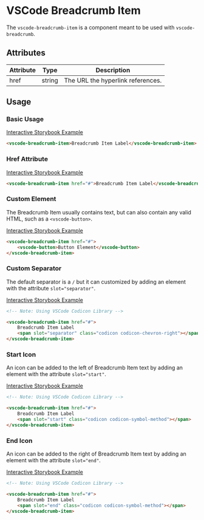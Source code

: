 # VSCode Breadcrumb Item

The `vscode-breadcrumb-item` is a component meant to be used with `vscode-breadcrumb`.

## Attributes

| Attribute | Type   | Description                       |
| --------- | ------ | --------------------------------- |
| href      | string | The URL the hyperlink references. |

## Usage

### Basic Usage

[Interactive Storybook Example](https://mttallac.azurewebsites.net/?path=/story/library-breadcrumb-item--default)

```html
<vscode-breadcrumb-item>Breadcrumb Item Label</vscode-breadcrumb-item>
```

### Href Attribute

[Interactive Storybook Example](https://mttallac.azurewebsites.net/?path=/story/library-breadcrumb-item--with-link)

```html
<vscode-breadcrumb-item href="#">Breadcrumb Item Label</vscode-breadcrumb-item>
```

### Custom Element

The Breadcrumb Item usually contains text, but can also contain any valid HTML, such as a `<vscode-button>`.

[Interactive Storybook Example](https://mttallac.azurewebsites.net/?path=/story/library-breadcrumb-item--with-custom-element)

```html
<vscode-breadcrumb-item href="#">
	<vscode-button>Button Element</vscode-button>
</vscode-breadcrumb-item>
```

### Custom Separator

The default separator is a `/` but it can customized by adding an element with the attribute `slot="separator"`.

[Interactive Storybook Example](https://mttallac.azurewebsites.net/?path=/story/library-breadcrumb-item--with-custom-separator)

```html
<!-- Note: Using VSCode Codicon Library -->

<vscode-breadcrumb-item href="#">
	Breadcrumb Item Label
	<span slot="separator" class="codicon codicon-chevron-right"></span>
</vscode-breadcrumb-item>
```

### Start Icon

An icon can be added to the left of Breadcrumb Item text by adding an element with the attribute `slot="start"`.

[Interactive Storybook Example](https://mttallac.azurewebsites.net/?path=/story/library-breadcrumb-item--with-start-icon)

```html
<!-- Note: Using VSCode Codicon Library -->

<vscode-breadcrumb-item href="#">
	Breadcrumb Item Label
	<span slot="start" class="codicon codicon-symbol-method"></span>
</vscode-breadcrumb-item>
```

### End Icon

An icon can be added to the right of Breadcrumb Item text by adding an element with the attribute `slot="end"`.

[Interactive Storybook Example](https://mttallac.azurewebsites.net/?path=/story/library-breadcrumb-item--with-end-icon)

```html
<!-- Note: Using VSCode Codicon Library -->

<vscode-breadcrumb-item href="#">
	Breadcrumb Item Label
	<span slot="end" class="codicon codicon-symbol-method"></span>
</vscode-breadcrumb-item>
```

